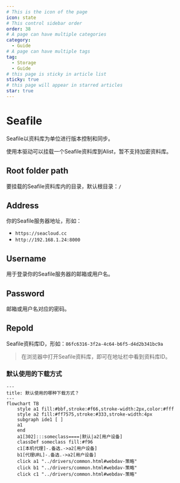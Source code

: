 ```yaml
---
# This is the icon of the page
icon: state
# This control sidebar order
order: 38
# A page can have multiple categories
category:
  - Guide
# A page can have multiple tags
tag:
  - Storage
  - Guide
# this page is sticky in article list
sticky: true
# this page will appear in starred articles
star: true
---
```

# Seafile

Seafile以资料库为单位进行版本控制和同步。

使用本驱动可以挂载一个Seafile资料库到Alist，暂不支持加密资料库。

## **Root folder path**

要挂载的Seafile资料库内的目录，默认根目录：`/`

## **Address**

你的Seafile服务器地址，形如：
- `https://seacloud.cc`
- `http://192.168.1.24:8000`

## **Username**

用于登录你的Seafile服务器的邮箱或用户名。

## **Password**

邮箱或用户名对应的密码。

## **RepoId**

Seafile资料库ID，形如：`86fc6316-3f2a-4c64-b6f5-d4d2b341bc9a`

> 在浏览器中打开Seafile资料库，即可在地址栏中看到资料库ID。



### **默认使用的下载方式**

```mermaid
---
title: 默认使用的哪种下载方式？
---
flowchart TB
    style a1 fill:#bbf,stroke:#f66,stroke-width:2px,color:#fff
    style a2 fill:#ff7575,stroke:#333,stroke-width:4px
    subgraph ide1 [ ]
    a1
    end
    a1[302]:::someclass====|默认|a2[用户设备]
    classDef someclass fill:#f96
    c1[本机代理]-.备选.->a2[用户设备]
    b1[代理URL]-.备选.->a2[用户设备]
    click a1 "../drivers/common.html#webdav-策略"
    click b1 "../drivers/common.html#webdav-策略"
    click c1 "../drivers/common.html#webdav-策略"
```
